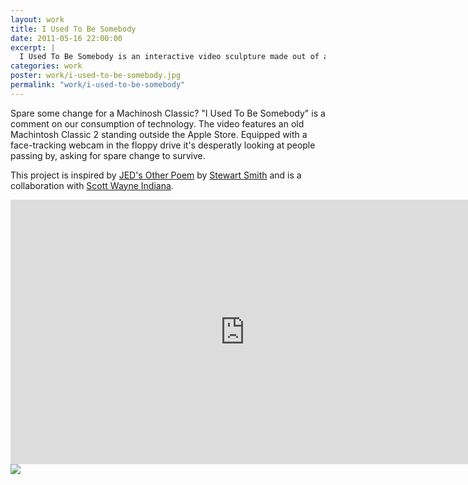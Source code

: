 ```yaml
---
layout: work
title: I Used To Be Somebody
date: 2011-05-16 22:00:00
excerpt: |
  I Used To Be Somebody is an interactive video sculpture made out of an old Macintosh Classic 2. This project is a collaboration with Scott Wayne Indiana.
categories: work
poster: work/i-used-to-be-somebody.jpg
permalink: "work/i-used-to-be-somebody"
---
```


Spare some change for a Machinosh Classic? "I Used To Be Somebody" is a comment on our consumption of technology. The video features an old Machintosh Classic 2 standing outside the Apple Store. Equipped with a face-tracking webcam in the floppy drive it's desperatly looking at people passing by, asking for spare change to survive.

This project is inspired by [JED's Other Poem](http://stewd.io/w/jed) by [Stewart Smith](http://stewd.io) and is a collaboration with [Scott Wayne Indiana](http://www.39forks.com).

<div class="wide-750">
  <iframe src="http://player.vimeo.com/video/17903170?title=0&amp;byline=0&amp;portrait=0" width="750" height="423" frameborder="0"> </iframe>
</div>

<div class="wide-750">
  <img src="{% asset_path work/i-used-to-be-somebody.jpg %}">
</div>